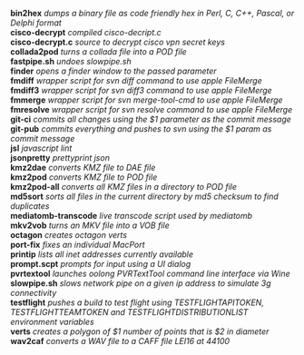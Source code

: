 **bin2hex** *dumps a binary file as code friendly hex in Perl, C, C++, Pascal, or Delphi format*  
**cisco-decrypt** *compiled cisco-decript.c*  
**cisco-decrypt.c** *source to decrypt cisco vpn secret keys*  
**collada2pod** *turns a collada file into a POD file*  
**fastpipe.sh** *undoes slowpipe.sh*  
**finder** *opens a finder window to the passed parameter*  
**fmdiff** *wrapper script for svn diff command to use apple FileMerge*  
**fmdiff3** *wrapper script for svn diff3 command to use apple FileMerge*  
**fmmerge** *wrapper script for svn merge-tool-cmd to use apple FileMerge*  
**fmresolve** *wrapper script for svn resolve command to use apple FileMerge*  
**git-ci** *commits all changes using the $1 parameter as the commit message*  
**git-pub** *commits everything and pushes to svn using the $1 param as commit message*  
**jsl** *javascript lint*  
**jsonpretty** *prettyprint json*  
**kmz2dae** *converts KMZ file to DAE file*  
**kmz2pod** *converts KMZ file to POD file*  
**kmz2pod-all** *converts all KMZ files in a directory to POD file*  
**md5sort** *sorts all files in the current directory by md5 checksum to find duplicates*  
**mediatomb-transcode** *live transcode script used by mediatomb*  
**mkv2vob** *turns an MKV file into a VOB file*  
**octagon** *creates octagon verts*  
**port-fix** *fixes an individual MacPort*  
**printip** *lists all inet addresses currently available*  
**prompt.scpt** *prompts for input using a UI dialog*  
**pvrtextool** *launches oolong PVRTextTool command line interface via Wine*  
**slowpipe.sh** *slows network pipe on a given ip address to simulate 3g connectivity*  
**testflight** *pushes a build to test flight using TESTFLIGHTAPITOKEN, TESTFLIGHTTEAMTOKEN and TESTFLIGHTDISTRIBUTIONLIST environment variables*  
**verts** *creates a polygon of $1 number of points that is $2 in diameter*  
**wav2caf** *converts a WAV file to a CAFF file LEI16 at 44100*  
